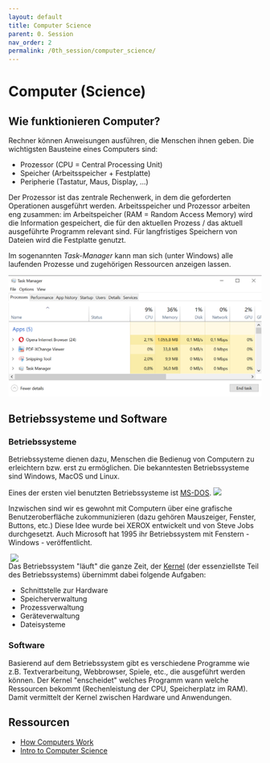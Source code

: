 ```yaml
---
layout: default
title: Computer Science
parent: 0. Session
nav_order: 2
permalink: /0th_session/computer_science/
---
```


# Computer (Science)

## Wie funktionieren Computer?

Rechner können Anweisungen ausführen, die Menschen ihnen geben. Die wichtigsten Bausteine eines Computers sind:

* Prozessor (CPU = Central Processing Unit)
* Speicher (Arbeitsspeicher + Festplatte)
* Peripherie (Tastatur, Maus, Display, ...)

Der Prozessor ist das zentrale Rechenwerk, in dem die geforderten Operationen ausgeführt werden. Arbeitsspeicher und Prozessor arbeiten eng zusammen: im Arbeitspeicher (RAM  = Random Access Memory) wird die Information gespeichert, die für den aktuellen Prozess / das aktuell ausgeführte Programm relevant sind. Für langfristiges Speichern von Dateien wird die Festplatte genutzt.

Im sogenannten *Task-Manager* kann man sich (unter Windows) alle laufenden Prozesse und zugehörigen Ressourcen anzeigen lassen.

<img src="./task_manager.png" width = "640em">


## Betriebssysteme und Software

### Betriebssysteme

Betriebssysteme dienen dazu, Menschen die Bedienug von Computern zu erleichtern bzw. erst zu ermöglichen. Die bekanntesten Betriebssysteme sind Windows, MacOS und Linux.

Eines der ersten viel benutzten Betriebssysteme ist [MS-DOS](https://de.wikipedia.org/wiki/MS-DOS).
<img src ="https://upload.wikimedia.org/wikipedia/commons/8/8a/MS-DOS_Deutsch.png" width = "640em">

Inzwischen sind wir es gewohnt mit Computern über eine grafische Benutzeroberfläche zukommunizieren (dazu gehören Mauszeiger, Fenster, Buttons, etc.) Diese Idee wurde bei XEROX entwickelt und von Steve Jobs durchgesetzt. Auch Microsoft hat 1995 ihr Betriebssystem mit Fenstern - Windows - veröffentlicht.


<img src = "https://upload.wikimedia.org/wikipedia/commons/thumb/8/8f/Kernel_Layout.svg/1920px-Kernel_Layout.svg.png" width = "500em" align = "right">

Das Betriebssystem "läuft" die ganze Zeit, der [Kernel](https://de.wikipedia.org/wiki/Kernel_(Betriebssystem)) (der essenziellste Teil des Betriebssystems) übernimmt dabei folgende Aufgaben:

* Schnittstelle zur Hardware
* Speicherverwaltung
* Prozessverwaltung
* Geräteverwaltung
* Dateisysteme

### Software 

Basierend auf dem Betriebssystem gibt es verschiedene Programme wie z.B. Textverarbeitung, Webbrowser, Spiele, etc., die ausgeführt werden können. Der Kernel "enscheidet" welches Programm wann welche Ressourcen bekommt (Rechenleistung der CPU, Speicherplatz im RAM). Damit vermittelt der Kernel zwischen Hardware und Anwendungen.


## Ressourcen

* [How Computers Work](https://cs50.harvard.edu/ap/2020/assets/pdfs/how_computers_work.pdf)
* [Intro to Computer Science](https://en.wikiversity.org/wiki/Introduction_to_Computer_Science)

